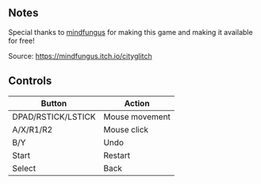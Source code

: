 ## Notes

Special thanks to [mindfungus](https://mindfungus.itch.io) for making this game and making it available for free!

Source: https://mindfungus.itch.io/cityglitch

## Controls

| Button | Action |
|--|--|
|DPAD/RSTICK/LSTICK|Mouse movement|
|A/X/R1/R2|Mouse click|
|B/Y|Undo|
|Start|Restart|
|Select|Back|
